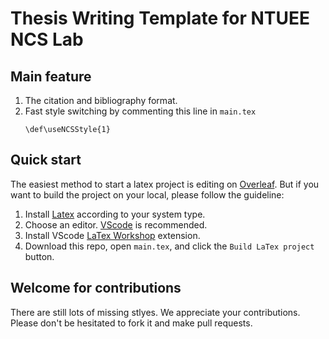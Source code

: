 # Thesis Writing Template for NTUEE NCS Lab

## Main feature
1. The citation and bibliography format.
2. Fast style switching by commenting this line in `main.tex`
    ```
    \def\useNCSStyle{1}
    ```

## Quick start
The easiest method to start a latex project is editing on [Overleaf](https://www.overleaf.com/read/psfhfxjdnbtf). But if you want to build the project on your local, please follow the guideline:
1. Install [Latex](https://www.latex-project.org/get/) according to your system type.
2. Choose an editor. [VScode](https://code.visualstudio.com/) is recommended.
3. Install VScode [LaTex Workshop](https://marketplace.visualstudio.com/items?itemName=James-Yu.latex-workshop) extension.
4. Download this repo, open `main.tex`, and click the `Build LaTex project` button.

## Welcome for contributions
There are still lots of missing stlyes. We appreciate your contributions. Please don't be hesitated to fork it and make pull requests.